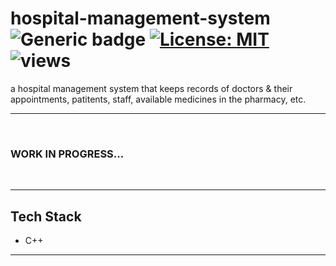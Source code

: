 # hospital-management-system &nbsp; ![Generic badge](https://img.shields.io/badge/University-Project-red.svg) [![License: MIT](https://img.shields.io/badge/License-MIT-yellow.svg)](https://en.wikipedia.org/wiki/MIT_License) ![views](https://visitor-badge.glitch.me/badge?page_id=code-chaser.h-m-s) &nbsp;
 a hospital management system that keeps records of doctors & their appointments, patitents, staff, available medicines in the pharmacy, etc.

___

<br>

### **WORK IN PROGRESS...**


<br>

___

## Tech Stack
* C++

___
